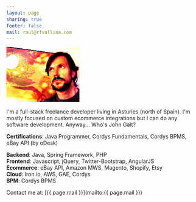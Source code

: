 ```yaml
---
layout: page
sharing: true
footer: false
mail: raul@rfvallina.com
---
```



<img src="../images/logo_me.png" class="center" title="me"/>


I'm a full-stack freelance developer living in Asturies (north of Spain). I'm mostly focused on custom ecommerce integrations but I can do any software development. Anyway... Who's John Galt?

**Certifications**: Java Programmer, Cordys Fundamentals, Cordys BPMS, eBay API (by oDesk)


   **Backend**: Java, Spring Framework, PHP  
   **Frontend**: Javascript, jQuery, Twitter-Bootstrap, AngularJS  
   **Ecommerce**: eBay API, Amazon MWS, Magento, Shopify, Etsy  
   **Cloud**: Iron.io, AWS, GAE, Cordys  
   **BPM**: Cordys BPMS  


Contact me at: [{{ page.mail }}](mailto:{{ page.mail }})









